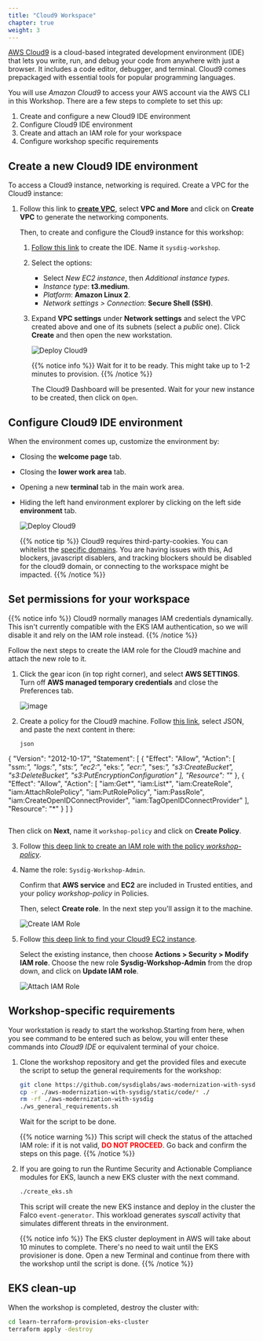 ```yaml
---
title: "Cloud9 Workspace"
chapter: true
weight: 3
---
```


[AWS Cloud9](https://aws.amazon.com/cloud9/) is a cloud-based integrated development environment (IDE)
that lets you write, run, and debug your code from anywhere with just a browser.
It includes a code editor, debugger, and terminal. Cloud9 comes prepackaged with essential tools for popular programming languages.

You will use _Amazon Cloud9_ to access your AWS account via the AWS CLI in this Workshop. There are a few steps to complete to set this up:

1. Create and configure a new Cloud9 IDE environment
2. Configure Cloud9 IDE environment
3. Create and attach an IAM role for your workspace
4. Configure workshop specific requirements


## Create a new Cloud9 IDE environment

To access a Cloud9 instance, networking is required.
Create a VPC for the Cloud9 instance:

1. Follow this link to
   [**create VPC**](https://us-east-1.console.aws.amazon.com/vpc/home?region=us-east-1#CreateVpc:createMode=vpcWithResources),
   select **VPC and More** 
   and click on **Create VPC** to generate the networking components.

   Then, to create and configure the Cloud9 instance for this workshop:

      1. [Follow this link](https://us-east-1.console.aws.amazon.com/cloud9control/home?region=us-east-1#/create/)
         to create the IDE. Name it `sysdig-workshop`.

      2. Select the options:
          - Select *New EC2 instance*, then *Additional instance types*.
          - *Instance type*: **t3.medium**.
          - *Platform*: **Amazon Linux 2**.
          - *Network settings > Connection*: **Secure Shell (SSH)**.

      3. Expand **VPC settings** under **Network settings**
         and select the VPC created above
         and one of its subnets (select a *public* one).
         Click **Create** and then open the new workstation.

          ![Deploy Cloud9](/images/10_prerequisites/cloud9.gif)

          {{% notice info %}}
Wait for it to be ready. This might take up to 1-2 minutes to provision.
{{% /notice %}}

         The Cloud9 Dashboard will be presented. Wait for your new instance to be created,
         then click on `Open`.
         

## Configure Cloud9 IDE environment

When the environment comes up, customize the environment by:

  - Closing the **welcome page** tab.
  - Closing the **lower work area** tab.
  - Opening a new **terminal** tab in the main work area.
  - Hiding the left hand environment explorer
   by clicking on the left side **environment** tab.

    ![Deploy Cloud9](/images/10_prerequisites/cloud9config.gif)


    {{% notice tip %}}
Cloud9 requires third-party-cookies. You can whitelist the [specific domains]( https://docs.aws.amazon.com/cloud9/latest/user-guide/troubleshooting.html#troubleshooting-env-loading).  You are having issues with this, Ad blockers, javascript disablers, and tracking blockers should be disabled for the cloud9 domain, or connecting to the workspace might be impacted.
{{% /notice %}}


## Set permissions for your workspace

{{% notice info %}}
Cloud9 normally manages IAM credentials dynamically. This isn't currently compatible with
the EKS IAM authentication, so we will disable it and rely on the IAM role instead.
{{% /notice %}}

Follow the next steps to create the IAM role for the Cloud9 machine
and attach the new role to it.

1. Click the gear icon (in top right corner),
   and select **AWS SETTINGS**. Turn off **AWS managed temporary credentials** and close the Preferences tab.
   
   ![image](/images/10_prerequisites/iamRoleWorkspace.gif)

2. Create a policy for the Cloud9 machine. Follow [this link](https://us-east-1.console.aws.amazon.com/iamv2/home?region=eu-central-1#/policies/create?step=addPermissions), select JSON, and paste the next content in there:

   ```
   json
{
    "Version": "2012-10-17",
    "Statement": [
        {
            "Effect": "Allow",
            "Action": [
                "ssm:*",
                "logs:*",
                "sts:*",
                "ec2:*",
                "eks:*",
                "ecr:*",
                "ses:*",
                "s3:CreateBucket",
                "s3:DeleteBucket",
                "s3:PutEncryptionConfiguration"
            ],
            "Resource": "*"
        },
        {
            "Effect": "Allow",
            "Action": [
                "iam:Get*",
                "iam:List*",
                "iam:CreateRole",
                "iam:AttachRolePolicy",
                "iam:PutRolePolicy",
                "iam:PassRole",
                "iam:CreateOpenIDConnectProvider",
                "iam:TagOpenIDConnectProvider"
            ],
            "Resource": "*"
        }
    ]
}
   ```
   ```

   Then click on **Next**, name it `workshop-policy` and click on **Create Policy**.

3. Follow [this deep link to create an IAM role with the policy *workshop-policy*](https://us-east-1.console.aws.amazon.com/iam/home#/roles$new?step=review&commonUseCase=EC2%2BEC2&selectedUseCase=EC2&policies=arn:aws:iam::account-id:policy%2Fworkshop-policy). 
   
4. Name the role: `Sysdig-Workshop-Admin`.

   Confirm that **AWS service** and **EC2** are included in Trusted entities,
   and your policy *workshop-policy* in Policies.
   
   Then, select **Create role**.
   In the next step you'll assign it to the machine.

    ![Create IAM Role](/images/10_prerequisites/iamRole.gif)


3. Follow [this deep link to find your Cloud9 EC2 instance](https://console.aws.amazon.com/ec2/v2/home?region=us-east-1#Instances:search=aws-cloud9-sysdig;sort=desc:launchTime).

   Select the existing instance, then choose **Actions > Security > Modify IAM role**.
   Choose the new role **Sysdig-Workshop-Admin** from the drop down, and click on **Update IAM role**.

   ![Attach IAM Role](/images/10_prerequisites/attachIAMRole.gif)


## Workshop-specific requirements

Your workstation is ready to start the workshop.Starting from here, when you see command to be entered such as below, you will enter these commands into *Cloud9 IDE* or equivalent terminal of your choice.

1. Clone the workshop repository and get the provided files and execute the script to setup the general requirements for the workshop:

   ```bash
   git clone https://github.com/sysdiglabs/aws-modernization-with-sysdig
   cp -r ./aws-modernization-with-sysdig/static/code/* ./
   rm -rf ./aws-modernization-with-sysdig
   ./ws_general_requirements.sh
   ```

   Wait for the script to be done.

   {{% notice warning %}}
This script will check the status of the attached IAM role: if it is not valid, <span style="color: red;">**DO NOT PROCEED**</span>. Go back and confirm the steps on this page.
{{% /notice %}}

1. If you are going to run the Runtime Security and Actionable Compliance modules for EKS, 
   launch a new EKS cluster with the next command.
   
   ```bash
   ./create_eks.sh
   ```

   This script will create the new EKS instance and deploy in the cluster the Falco `event-generator`.
   This workload generates *syscall* activity that simulates different threats in the environment.


      {{% notice info %}}
The EKS cluster deployment in AWS will take about 10 minutes to complete.
There's no need to wait until the EKS provisioner is done. Open a new Terminal and continue from there with the workshop until the script is done.
{{% /notice %}}


## EKS clean-up

When the workshop is completed, destroy the cluster with:


```bash
cd learn-terraform-provision-eks-cluster
terraform apply -destroy
```

